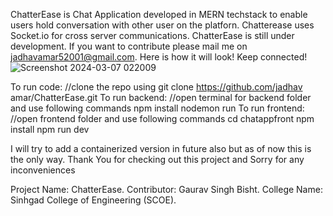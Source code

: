 ChatterEase is Chat Application developed in MERN techstack to enable users hold conversation with other user on the platforn. Chatterease uses Socket.io for cross server communications. ChatterEase is still under development. If you want to contribute please mail me on jadhavamar52001@gmail.com.
Here is how it will look! Keep connected!
![Screenshot 2024-03-07 022009](https://github.com/alio-programmer/MERN-Chat-App/assets/92017948/a997438a-c476-4d21-a952-0b91feef17b2)

To run code:
//clone the repo using 
git clone https://github.com/jadhav amar/ChatterEase.git
To run backend:
//open terminal for backend folder and use following commands
npm install
nodemon run
To run frontend:
//open frontend folder and use following commands
cd chatappfront
npm install 
npm run dev

I will try to add a containerized version in future also but as of now this is the only way. Thank You for checking out this project and Sorry for any inconveniences 

Project Name: ChatterEase.
Contributor: Gaurav Singh Bisht.
College Name: Sinhgad College of Engineering (SCOE).
